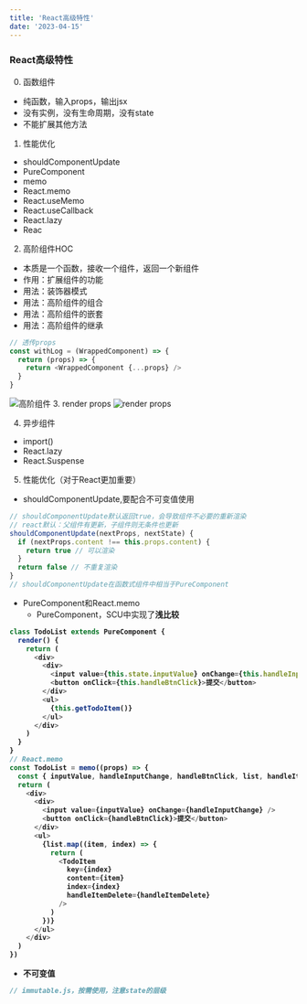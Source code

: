 ```yaml
---
title: 'React高级特性'
date: '2023-04-15'
---
```

### React高级特性
0. 函数组件
  - 纯函数，输入props，输出jsx
  - 没有实例，没有生命周期，没有state
  - 不能扩展其他方法
1. 性能优化
  - shouldComponentUpdate
  - PureComponent
  - memo
  - React.memo
  - React.useMemo
  - React.useCallback
  - React.lazy
  - Reac
2. 高阶组件HOC
  - 本质是一个函数，接收一个组件，返回一个新组件
  - 作用：扩展组件的功能
  - 用法：装饰器模式
  - 用法：高阶组件的组合
  - 用法：高阶组件的嵌套
  - 用法：高阶组件的继承
  ```js
  // 透传props
  const withLog = (WrappedComponent) => {
    return (props) => {
      return <WrappedComponent {...props} />
    }
  }
  ```
  ![高阶组件](/images/高阶组件.png)
3. render props
![render props](/images/Render-props.png)

4. 异步组件
  - import()
  - React.lazy
  - React.Suspense

5. 性能优化（对于React更加重要）
  - shouldComponentUpdate,要配合不可变值使用
  ```js
  // shouldComponentUpdate默认返回true，会导致组件不必要的重新渲染
  // react默认：父组件有更新，子组件则无条件也更新
  shouldComponentUpdate(nextProps, nextState) {
    if (nextProps.content !== this.props.content) {
      return true // 可以渲染
    }
    return false // 不重复渲染
  }
  // shouldComponentUpdate在函数式组件中相当于PureComponent
  ```
  - PureComponent和React.memo
    - PureComponent，SCU中实现了<strong>浅比较<strong>
  ```js
  class TodoList extends PureComponent {
    render() {
      return (
        <div>
          <div>
            <input value={this.state.inputValue} onChange={this.handleInputChange} />
            <button onClick={this.handleBtnClick}>提交</button>
          </div>
          <ul>
            {this.getTodoItem()}
          </ul>
        </div>
      )
    }
  }
  // React.memo
  const TodoList = memo((props) => {
    const { inputValue, handleInputChange, handleBtnClick, list, handleItemDelete } = props
    return (
      <div>
        <div>
          <input value={inputValue} onChange={handleInputChange} />
          <button onClick={handleBtnClick}>提交</button>
        </div>
        <ul>
          {list.map((item, index) => {
            return (
              <TodoItem
                key={index}
                content={item}
                index={index}
                handleItemDelete={handleItemDelete}
              />
            )
          })}
        </ul>
      </div>
    )
  })
  ```
  - 不可变值
  ```js
  // immutable.js，按需使用，注意state的层级
  ```
